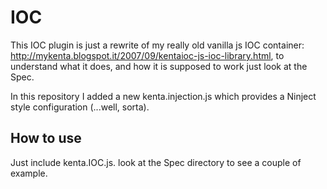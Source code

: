 IOC
===

This IOC plugin is just a rewrite of my really old vanilla js IOC container:
http://mykenta.blogspot.it/2007/09/kentaioc-js-ioc-library.html,
to understand what it does, and how it is supposed to work just look at the Spec.

In this repository I added a new kenta.injection.js which provides a Ninject style configuration (...well, sorta).


How to use
----------

Just include kenta.IOC.js.
look at the Spec directory to see a couple of example.

